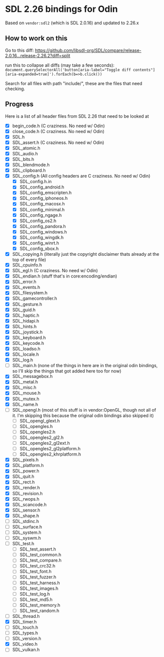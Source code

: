 # SDL 2.26 bindings for Odin
Based on `vendor:sdl2` (which is SDL 2.0.16) and updated to 2.26.x 

## How to work on this
Go to this diff: https://github.com/libsdl-org/SDL/compare/release-2.0.16...release-2.26.2?diff=split

run this to collapse all diffs (may take a few seconds):
`document.querySelectorAll('button[aria-label="Toggle diff contents"][aria-expanded=true]').forEach(b=>b.click())`

Search for all files with path "include/", these are the files that need checking.

## Progress
Here is a list of all header files from SDL 2.26 that need to be looked at

- [x] begin_code.h (C craziness. No need w/ Odin)
- [x] close_code.h (C craziness. No need w/ Odin)
- [x] SDL.h
- [x] SDL_assert.h (C craziness. No need w/ Odin)
- [x] SDL_atomic.h
- [x] SDL_audio.h
- [x] SDL_bits.h
- [x] SDL_blendmode.h
- [x] SDL_clipboard.h
- [x] SDL_config.h (All config headers are C craziness. No need w/ Odin)
  - [x] SDL_config.h.in
  - [x] SDL_config_android.h
  - [x] SDL_config_emscripten.h
  - [x] SDL_config_iphoneos.h
  - [x] SDL_config_macosx.h
  - [x] SDL_config_minimal.h
  - [x] SDL_config_ngage.h
  - [x] SDL_config_os2.h
  - [x] SDL_config_pandora.h
  - [x] SDL_config_windows.h
  - [x] SDL_config_wingdk.h
  - [x] SDL_config_winrt.h
  - [x] SDL_config_xbox.h
- [x] SDL_copying.h (literally just the copyright disclaimer thats already at the top of every file)
- [x] SDL_cpuinfo.h
- [x] SDL_egl.h (C craziness. No need w/ Odin)
- [x] SDL_endian.h (stuff that's in core:encoding/endian)
- [x] SDL_error.h
- [x] SDL_events.h
- [x] SDL_filesystem.h
- [x] SDL_gamecontroller.h
- [x] SDL_gesture.h
- [x] SDL_guid.h
- [x] SDL_haptic.h
- [x] SDL_hidapi.h
- [x] SDL_hints.h
- [x] SDL_joystick.h
- [x] SDL_keyboard.h
- [x] SDL_keycode.h
- [x] SDL_loadso.h
- [x] SDL_locale.h
- [x] SDL_log.h
- [ ] SDL_main.h (none of the things in here are in the original odin bindings, so I'll skip the things that got added here too for now)
- [x] SDL_messagebox.h
- [x] SDL_metal.h
- [x] SDL_misc.h
- [x] SDL_mouse.h
- [x] SDL_mutex.h
- [x] SDL_name.h
- [ ] SDL_opengl.h (most of this stuff is in vendor:OpenGL, though not all of it. I'm skipping this because the original odin bindings also skipped it)
  - [ ] SDL_opengl_glext.h
  - [ ] SDL_opengles.h
  - [ ] SDL_opengles2.h
  - [ ] SDL_opengles2_gl2.h
  - [ ] SDL_opengles2_gl2ext.h
  - [ ] SDL_opengles2_gl2platform.h
  - [ ] SDL_opengles2_khrplatform.h
- [x] SDL_pixels.h
- [x] SDL_platform.h
- [x] SDL_power.h
- [x] SDL_quit.h
- [x] SDL_rect.h
- [x] SDL_render.h
- [x] SDL_revision.h
- [x] SDL_rwops.h
- [x] SDL_scancode.h
- [x] SDL_sensor.h
- [x] SDL_shape.h
- [ ] SDL_stdinc.h
- [ ] SDL_surface.h
- [ ] SDL_system.h
- [ ] SDL_syswm.h
- [ ] SDL_test.h
  - [ ] SDL_test_assert.h
  - [ ] SDL_test_common.h
  - [ ] SDL_test_compare.h
  - [ ] SDL_test_crc32.h
  - [ ] SDL_test_font.h
  - [ ] SDL_test_fuzzer.h
  - [ ] SDL_test_harness.h
  - [ ] SDL_test_images.h
  - [ ] SDL_test_log.h
  - [ ] SDL_test_md5.h
  - [ ] SDL_test_memory.h
  - [ ] SDL_test_random.h
- [ ] SDL_thread.h
- [x] SDL_timer.h
- [ ] SDL_touch.h
- [ ] SDL_types.h
- [ ] SDL_version.h
- [x] SDL_video.h
- [ ] SDL_vulkan.h
